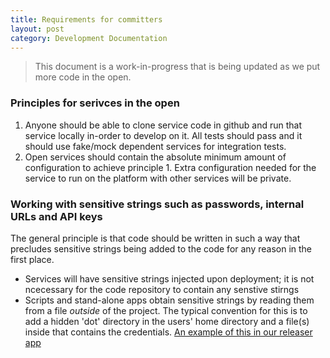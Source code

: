 ```yaml
---
title: Requirements for committers
layout: post
category: Development Documentation
---
```


> This document is a work-in-progress that is being updated as we put more code in the open.

### Principles for serivces in the open

1. Anyone should be able to clone service code in github and run that service locally in-order to develop on it. All tests should pass and it should use fake/mock dependent services for integration tests.
2. Open services should contain the absolute minimum amount of configuration to achieve principle 1. Extra configuration needed for the service to run on the platform with other services will be private.

### Working with sensitive strings such as passwords, internal URLs and API keys

The general principle is that code should be written in such a way that precludes sensitive strings being added to the code for any reason in the first place. 

- Services will have sensitive strings injected upon deployment; it is not ncecessary for the code repository to contain any senstive stirngs
- Scripts and stand-alone apps obtain sensitive strings by reading them from a file *outside* of the project. The typical convention for this is to add a hidden 'dot' directory in the users' home directory and a file(s) inside that contains the credentials. [An example of this in our releaser app](https://github.com/hmrc/releaser/blob/2cb97a5832d7a9e7d744c5397d358f4ada549d1f/src/main/scala/uk/gov/hmrc/releaser/Releaser.scala#L93-L97)
